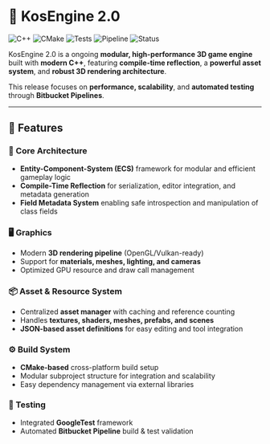 # 🧩 KosEngine 2.0  

![C++](https://img.shields.io/badge/C%2B%2B-20-blue.svg)
![CMake](https://img.shields.io/badge/Build-CMake-green.svg)
![Tests](https://img.shields.io/badge/Testing-GoogleTest-orange.svg)
![Pipeline](https://img.shields.io/badge/CI-Bitbucket%20Pipelines-blue.svg)
![Status](https://img.shields.io/badge/Status-Active-success.svg)

KosEngine 2.0 is a ongoing **modular, high-performance 3D game engine** built with **modern C++**, featuring **compile-time reflection**, a **powerful asset system**, and **robust 3D rendering architecture**.  

This release focuses on **performance, scalability**, and **automated testing** through **Bitbucket Pipelines**.  

---

## 🚀 Features  

### 🧱 Core Architecture  
- **Entity-Component-System (ECS)** framework for modular and efficient gameplay logic  
- **Compile-Time Reflection** for serialization, editor integration, and metadata generation  
- **Field Metadata System** enabling safe introspection and manipulation of class fields  

### 🖥️ Graphics  
- Modern **3D rendering pipeline** (OpenGL/Vulkan-ready)  
- Support for **materials, meshes, lighting, and cameras**  
- Optimized GPU resource and draw call management  

### 📦 Asset & Resource System  
- Centralized **asset manager** with caching and reference counting  
- Handles **textures, shaders, meshes, prefabs, and scenes**  
- **JSON-based asset definitions** for easy editing and tool integration  

### ⚙️ Build System  
- **CMake-based** cross-platform build setup  
- Modular subproject structure for integration and scalability  
- Easy dependency management via external libraries  

### 🧪 Testing  
- Integrated **GoogleTest** framework  
- Automated **Bitbucket Pipeline** build & test validation  
